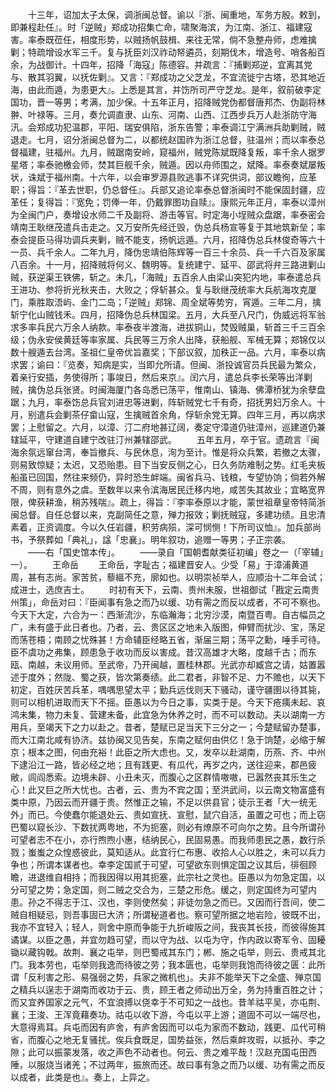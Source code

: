 <!-- { "loadSidebar": true } -->
　　十三年，诏加太子太保，调浙闽总督。谕以『浙、闽重地，军务方殷。敕到，即兼程赴任』。时「逆贼」郑成功招集亡命，啸聚海滨，为江南、浙江、福建寇害。率泰既莅任，相度形势，以贼扬帆鼓楫、来往无常，倘不急整舟师，虑难擒剿；特疏增设水军三千。复与抚臣刘汉祚动帑遴员，刻期伐木，增造号、哨各船百余，为战御计。十四年，招降「海寇」陈德容。并疏言：『捕剿郑逆，宜离其党与、散其羽翼，以抚佐剿』。又言：『郑成功之父芝龙，不宜流徙宁古塔，恐其地近海，由此而遁，为患更大』。上悉是其言，并饬所司严守芝龙。是年，叙前破李定国功，晋一等男；考满，加少保。十五年正月，招降贼党伪都督唐邦杰、伪副将林翀、叶禄等。三月，奏允调直隶、山东、河南、山西、江西步兵万人赴浙防守海汛。会郑成功犯温郡，平阳、瑞安俱陷，浙东告警；率泰调江宁满洲兵助剿贼，贼退走。七月，诏分浙闽总督为二，以都统赵国祚为浙江总督，驻温州；而以率泰总督福建，驻福州。九月，贼踞南安岭，窥福州，贼党陈斌既降复叛，率千余人据罗星塔；率泰驰檄会师，焚其巨舰千余，贼遁。因以舟师围之，斌降。率泰奏斌屡叛状，诛斌于福州南。十六年，以会审罗源县败逃事不详究供词，部议瞻徇，应革职；得旨：『革去世职，仍总督任』。兵部又追论率泰总督浙闽时不能保固封疆，应革任；复得旨：『宽免；罚俸一年，仍戴罪图功自赎』。康熙元年正月，率泰以漳州为全闽门户，奏增设水师二千及副将、游击等官。时定海小埕贼众盘踞，率泰密会靖南王耿继茂遣兵击走之。又万安所先经迁毁，伪总兵杨宣等复于其地筑新垒；率泰会提臣马得功调兵夹剿，贼不能支，扬帆远遁。六月，招降伪总兵林俊奇等六十一员、兵千余人。二年九月，降伪忠靖伯陈辉等一百三十余员、兵一千六百及家属八百余。十一月，招降贼将何义、魏明等。复统建宁、延平、邵武将弁三路进剿山贼，获逆渠王铁佛，斩之。未几，「海贼」五百余人由梁山突犯内地，率泰遣总兵王进功、参将折光秋夹击，大败之；俘斩甚众。复与耿继茂统率大兵航海攻克厦门，乘胜取浯屿、金门二岛；「逆贼」郑锦、周全斌等势穷，宵遁。三年二月，擒斩宁化山贼钱禾。四月，招降伪总兵林国梁。五月，大兵至八尺门，伪威远将军翁求多率兵民六万余人纳款。率泰夜半渡海，进拔铜山，焚毁贼巢，斩首三千三百余级；伪永安侯黄廷等率家属、兵民等三万余人出降，获船舰、军械无算；郑锦仅以数十艘遁去台湾。圣祖仁皇帝优旨嘉奖；下部议叙，加秩正一品。六月，率泰以病求罢；谕曰：『览奏，知病是实，当即允所请。但闽、浙投诚官员兵民最为繁众，着亲行安插，务使得所；事竣日，然后来京』。闰六月，遣总兵李长荣等出洋剿贼，擒伪总兵张贤。时闽海厦门各岛悉已荡平，惟南山、镇海、佛潭桥犹为余孽盘踞；九月，率泰饬总兵官刘进忠等进剿，阵斩贼党七千有奇，招抚男妇万余人。十月，别遣兵会剿茶仔畲山寇，生擒贼首余角，俘斩余党无算。四年三月，再以病求罢；上慰留之。六月，以漳、汀二府地甚辽阔，奏定守漳道仍驻漳州，巡建道仍兼辖延平，守建道自建宁改驻汀州兼辖邵武。
　　五年五月，卒于官。遗疏言『闽海余氛远窜台湾，奉旨撤兵、与民休息，洵为至计。惟是将众兵繁，若撤之太骤，则易致惊疑；太迟，又恐贻患。目下当安反侧之心，日久务防难制之势。红毛夹板船虽已回国，然往来频仍，异时恐生衅端。闽省兵马、钱粮，专望协饷；倘若外解不周，则有意外之虞。至数年以来令滨海居民迁移内地，咸苦失其故业；宜略宽界限，俾获耕渔，稍苏残喘』。疏上，得旨：『李率泰原以才能，蒙世祖章皇帝特简浙闽总督。自任总督以来，克副简任之意，殚力报效；剿抚贼寇，多建功绩。且忠清素着，正资调度。今以久任岩疆，积劳病殒，深可悯恻！下所司议恤』。加兵部尚书，予祭葬如「典礼」，諡「忠襄」。明年叙功，追赠一等男；子正宗袭。
　　——右「国史馆本传」。
　　——录自「国朝耆献类征初编」卷之一（「宰辅」一）。
　　王命岳
　　王命岳，字耻古；福建晋安人。少受「易」于漳浦黄道周，甚有志尚。家苦贫，藜縕不充，廓如也。以明崇祯举人，应顺治十二年会试；成进士，选庶吉士。
　　时初有天下，云南、贵州未服，世祖御试「戡定云南贵州策」，命岳对曰：『臣闻事有急之而乃以缓、功有需之而反以成者，不可不察也。今天下大定，六合为一：西渐流沙，东临瀚海；北穷沙漠，南暨百粤。自古幅员之广，未有盛于此日者也。乃者，云、贵区区之地未入版图，伸臂而扰沙、宝，荡足而荡苍梧；南顾之忧殊甚！方命辅臣经略五省，渐届三期；荡平之勳，唾手可待。臣不虞功之弗集，顾患急于收功而反以害成。昔汉高雄才大略，度越千古；而东瓯、南越，未议用师。至武帝，乃开闽越，置桂林郡。光武亦却臧宫之请，姑置嚣述于度外；然陇、蜀之获，皆次第奏绩。此二君者，非智不足、力不赡也，以天下初定，百姓厌苦兵革，喁喁思望太平；勤兵远伐则天下骚动，谨守疆圉以待其毙，则可以相机进取而天下不摇。臣愚以为今日之事，实类于是。今天下疮痍未起、哀鸿未集，物力未复、营建未备，此宜急为休养之时，而不可以数动。夫以湖南一方用兵，至竭天下之力以赴之。昔者，楚赋已足当天下三分之一；今楚赋留办楚事，而大江南北咸有协济。兹协闽又见告矣，东南之赋何由供亿！急于饷楚，必缩于解京；根本之图，何由充裕！此臣之所大虑也。又，发卒以赴湖南，历燕、齐、中州下逮沿江一路，皆必经之地；且有践更、有瓜代，再岁之内，送往迎来，郡邑疲敝，闾阎悉索。边境未辟、小丑未灭，而腹心之区群情嗷嗷，已嚣然丧其乐生之心！此又巨之所大忧也。古者，云、贵为不宾之国；至洪武间，以云南文物富盛有类中原，乃因云而开疆于贵。然惟正之输，不足以供县官；徒示王者「大一统无外」而已。今使蠢尔能退处云、贵如宣抚、宣慰，鼠穴自活，虽置之可也；而上窃巴蜀以窥长沙、下数扰两粤地，不为扼塞，则必有燎原不可向尔之势。且今所谓孙可望者志不在小，亦行煦煦小惠，结纳民心，民固易愚。而我师患民之愚，数行杀戮；蚩蚩之众惶惑彼此，莫知适从。此宜行仁布惠、收拾人心以胜之，未可以兵力争也；所谓本谋者也。幸李定国贰于可望，可望欲东则惧定国之议其后，徘徊顾瞻，进退维自相持；而我因得以用其扼塞，此宗社之灵也。臣愚以为勿急定国，以分可望之势；急定国，则二贼之交合为，三楚之形危。缓之，则定国终为可望内患。孙之不得志于江、汉也，李则使然矣；非徒勿急之而已。又因而行吾间，使二贼自相疑忌，则吾事固已大济；所谓秘道者也。察可望所据之地岩险，彼既不出，我亦不宜轻入；轻人，则舍中原而争能于九折峻阪之间，我丧其长技，而彼得施其谲谋。以臣之愚，并宜勿趋可望，而以守为战、以屯为守，作内政以寄军令、固耰锄以藏钩戟。故荆、襄之屯举，则巴蜀戒其东门；郴、施之屯举，则云、贵戒其北门。我本劳也，屯举则我逸而待彼之劳；我本匮也，屯举则我饱而待彼之匮：此所谓「反利害之形、易强弱之势，兵家之微机也」。夫非不能举天下之全盛、殚京国之精兵以逞志于湖南而收功于云、贵，顾王者之师动出万全，务为持重百胜之计；而又宜养国家之元气，不宜浪搏以侥幸于不可知之一战也。昔羊祜平吴，亦屯荆、襄；王浚、王浑竟藉奏功。祜屯以收下游，今屯以平上游；道固不可以一端尽也，大意得焉耳。兵屯而因有庐舍，有庐舍因而可以屯为家而不数动，践更、瓜代可稍省，而腹心之地无复骚扰。俟兵食既足，国势益张，然后乘衅攻瑕，以抵孙、李之隙；此可以振蒙发落，收之声色不动者也。何云、贵之难平哉！汉赵充国屯田西陲，以服烧当诸羌；不过两年，振旅而还。故曰事有急之而乃以缓、功有需之而反以成者，此类是也』。奏上，上异之。
